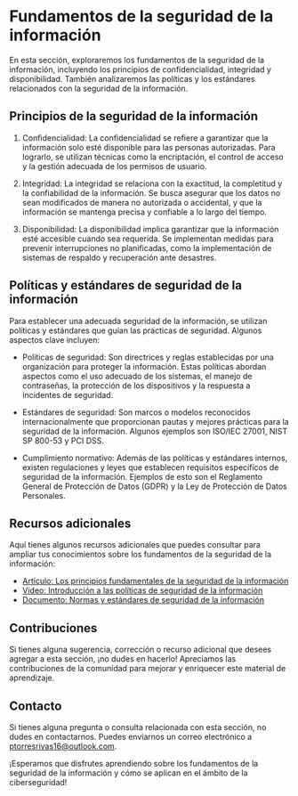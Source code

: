 # Fundamentos de la seguridad de la información

En esta sección, exploraremos los fundamentos de la seguridad de la información, incluyendo los principios de confidencialidad, integridad y disponibilidad. También analizaremos las políticas y los estándares relacionados con la seguridad de la información.

## Principios de la seguridad de la información

1. Confidencialidad: La confidencialidad se refiere a garantizar que la información solo esté disponible para las personas autorizadas. Para lograrlo, se utilizan técnicas como la encriptación, el control de acceso y la gestión adecuada de los permisos de usuario.

2. Integridad: La integridad se relaciona con la exactitud, la completitud y la confiabilidad de la información. Se busca asegurar que los datos no sean modificados de manera no autorizada o accidental, y que la información se mantenga precisa y confiable a lo largo del tiempo.

3. Disponibilidad: La disponibilidad implica garantizar que la información esté accesible cuando sea requerida. Se implementan medidas para prevenir interrupciones no planificadas, como la implementación de sistemas de respaldo y recuperación ante desastres.

## Políticas y estándares de seguridad de la información

Para establecer una adecuada seguridad de la información, se utilizan políticas y estándares que guían las prácticas de seguridad. Algunos aspectos clave incluyen:

- Políticas de seguridad: Son directrices y reglas establecidas por una organización para proteger la información. Estas políticas abordan aspectos como el uso adecuado de los sistemas, el manejo de contraseñas, la protección de los dispositivos y la respuesta a incidentes de seguridad.

- Estándares de seguridad: Son marcos o modelos reconocidos internacionalmente que proporcionan pautas y mejores prácticas para la seguridad de la información. Algunos ejemplos son ISO/IEC 27001, NIST SP 800-53 y PCI DSS.

- Cumplimiento normativo: Además de las políticas y estándares internos, existen regulaciones y leyes que establecen requisitos específicos de seguridad de la información. Ejemplos de esto son el Reglamento General de Protección de Datos (GDPR) y la Ley de Protección de Datos Personales.

## Recursos adicionales

Aquí tienes algunos recursos adicionales que puedes consultar para ampliar tus conocimientos sobre los fundamentos de la seguridad de la información:

- [Artículo: Los principios fundamentales de la seguridad de la información](https://example.com/articulo-principios-seguridad-informacion)
- [Video: Introducción a las políticas de seguridad de la información](https://example.com/video-politicas-seguridad-informacion)
- [Documento: Normas y estándares de seguridad de la información](https://example.com/documento-normas-estandares)

## Contribuciones

Si tienes alguna sugerencia, corrección o recurso adicional que desees agregar a esta sección, ¡no dudes en hacerlo! Apreciamos las contribuciones de la comunidad para mejorar y enriquecer este material de aprendizaje.

## Contacto

Si tienes alguna pregunta o consulta relacionada con esta sección, no dudes en contactarnos. Puedes enviarnos un correo electrónico a [ptorresrivas16@outlook.com](mailto:ptorresrivas16@outlook.com).

¡Esperamos que disfrutes aprendiendo sobre los fundamentos de la seguridad de la información y cómo se aplican en el ámbito de la ciberseguridad!

